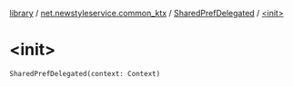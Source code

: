 [library](../../index.md) / [net.newstyleservice.common_ktx](../index.md) / [SharedPrefDelegated](index.md) / [&lt;init&gt;](./-init-.md)

# &lt;init&gt;

`SharedPrefDelegated(context: Context)`